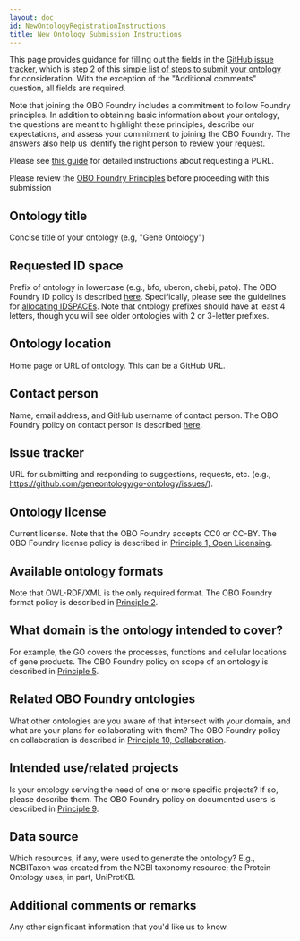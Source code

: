 ```yaml
---
layout: doc
id: NewOntologyRegistrationInstructions
title: New Ontology Submission Instructions
---
```


This page provides guidance for filling out the fields in the [GitHub issue tracker](https://github.com/OBOFoundry/OBOFoundry.github.io/issues/new?assignees=&labels=new+ontology&template=new-ontology-request.md&title=), which is step 2 of this [simple list of steps to submit your ontology](/faq/how-do-i-register-my-ontology.html) for consideration. With the exception of the "Additional comments" question, all fields are required.

Note that joining the OBO Foundry includes a commitment to follow Foundry principles. In addition to obtaining basic information about your ontology, the questions are meant to highlight these principles, describe our expectations, and assess your commitment to joining the OBO Foundry. The answers also help us identify the right person to review your request.

Please see [this guide](Policy_for_OBO_namespace_and_associated_PURL_requests.html) for detailed instructions about requesting a PURL.

Please review the [OBO Foundry Principles](http://obofoundry.org/principles/fp-000-summary.html) before proceeding with this submission

## Ontology title
Concise title of your ontology (e.g, "Gene Ontology")

## Requested ID space
Prefix of ontology in lowercase (e.g., bfo, uberon, chebi, pato). The OBO Foundry ID policy is described [here](http://obofoundry.org/id-policy.html). Specifically, please see the guidelines for [allocating IDSPACEs](http://obofoundry.org/id-policy.html#allocating-idspaces). Note that ontology prefixes should have at least 4 letters, though you will see older ontologies with 2 or 3-letter prefixes.

## Ontology location
Home page or URL of ontology. This can be a GitHub URL.

## Contact person
Name, email address, and GitHub username of contact person. The OBO Foundry policy on contact person is described [here](http://obofoundry.org/principles/fp-011-locus-of-authority.html).

## Issue tracker
URL for submitting and responding to suggestions, requests, etc. (e.g., https://github.com/geneontology/go-ontology/issues/).

## Ontology license
Current license. Note that the OBO Foundry accepts CC0 or CC-BY. The OBO Foundry license policy is described in [Principle 1, Open Licensing](http://www.obofoundry.org/principles/fp-001-open.html).

## Available ontology formats
Note that OWL-RDF/XML is the only required format. The OBO Foundry format policy is described in [Principle 2](http://obofoundry.org/principles/fp-002-format.html).

## What domain is the ontology intended to cover?
For example, the GO covers the processes, functions and cellular locations of gene products. The OBO Foundry policy on scope of an ontology is described in [Principle 5](http://obofoundry.org/principles/fp-005-delineated-content.html).

## Related OBO Foundry ontologies
What other ontologies are you aware of that intersect with your domain, and what are your plans for collaborating with them? The OBO Foundry policy on collaboration is described in [Principle 10, Collaboration](http://obofoundry.org/principles/fp-010-collaboration.html).

## Intended use/related projects
Is your ontology serving the need of one or more specific projects? If so, please describe them. The OBO Foundry policy on documented users is described in [Principle 9](http://obofoundry.org/principles/fp-009-users.html).

## Data source
Which resources, if any, were used to generate the ontology? E.g., NCBITaxon was created from the NCBI taxonomy resource; the Protein Ontology uses, in part, UniProtKB.

## Additional comments or remarks
Any other significant information that you'd like us to know.
